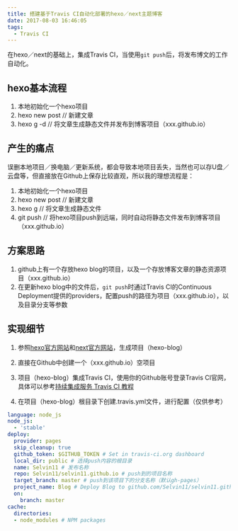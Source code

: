 ```yaml
---
title: 搭建基于Travis CI自动化部署的hexo／next主题博客
date: 2017-08-03 16:46:05
tags: 
  - Travis CI
---
```

 
在hexo／next的基础上，集成Travis CI，当使用`git push`后，将发布博文的工作自动化。

<!-- more -->

## hexo基本流程

1. 本地初始化一个hexo项目
2. hexo new post // 新建文章
3. hexo g -d  // 将文章生成静态文件并发布到博客项目（xxx.github.io）

## 产生的痛点

误删本地项目／换电脑／更新系统，都会导致本地项目丢失，当然也可以存U盘／云盘等，但直接放在Github上保存比较直观，所以我的理想流程是：

1. 本地初始化一个hexo项目
2. hexo new post // 新建文章
3. hexo g // 将文章生成静态文件
4. git push // 将hexo项目push到远端，同时自动将静态文件发布到博客项目（xxx.github.io）

## 方案思路

1. github上有一个存放hexo blog的项目，以及一个存放博客文章的静态资源项目（xxx.github.io）
2. 在更新hexo blog中的文件后，`git push`时通过Travis CI的Continuous Deployment提供的providers，配置push的路径为项目（xxx.github.io），以及目录分支等参数


## 实现细节

1. 参照[hexo官方网站](https://hexo.io/zh-cn/docs/index.html)和[next官方网站](http://theme-next.iissnan.com/getting-started.html)，生成项目（hexo-blog）

2. 直接在Github中创建一个（xxx.github.io）空项目

3. 项目（hexo-blog）集成Travis CI，使用你的Github账号登录Travis CI官网，具体可以参考[持续集成服务 Travis CI 教程](http://www.ruanyifeng.com/blog/2017/12/travis_ci_tutorial.html)

4. 在项目（hexo-blog）根目录下创建.travis.yml文件，进行配置（仅供参考）

  ```yaml
  language: node_js
  node_js:
    - 'stable'
  deploy:
    provider: pages
    skip_cleanup: true
    github_token: $GITHUB_TOKEN # Set in travis-ci.org dashboard
    local_dir: public # 选择push内容的根目录
    name: Selvin11 # 发布名称
    repo: Selvin11/selvin11.github.io # push到的项目名称
    target_branch: master # push到该项目下的分支名称（默认gh-pages）
    project_name: Blog # Deploy Blog to github.com/Selvin11/selvin11.github.io.git:master 构成的commit信息
    on:
      branch: master
  cache:
    directories:
    - node_modules # NPM packages
  ```

